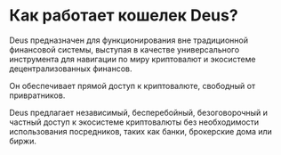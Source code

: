 # Как работает кошелек Deus?

Deus предназначен для функционирования вне традиционной финансовой системы, выступая в качестве универсального инструмента для навигации по миру криптовалют и экосистеме децентрализованных финансов.

Он обеспечивает прямой доступ к криптовалюте, свободный от привратников.

Deus предлагает независимый, бесперебойный, безоговорочный и частный доступ к экосистеме криптовалюты без необходимости использования посредников, таких как банки, брокерские дома или биржи.